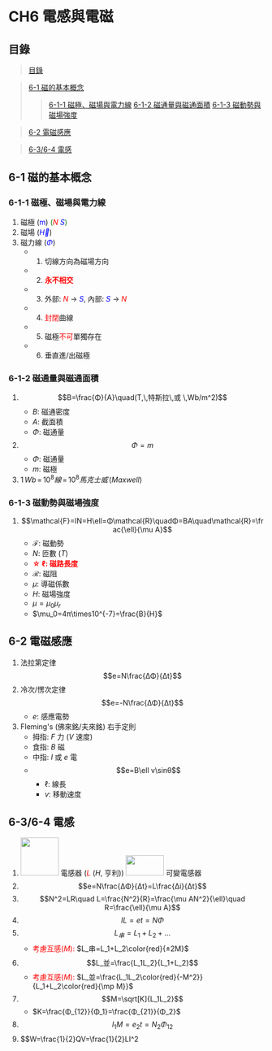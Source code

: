 # CH6 電感與電磁
## 目錄
> [目錄](#目錄)

> [6-1 磁的基本概念](<#6-1-磁的基本概念>)
> > [6-1-1 磁極、磁場與電力線](<#6-1-1-磁極、磁場與電力線>)
> > [6-1-2 磁通量與磁通面積](<#6-1-2-磁通量與磁通面積>)
> > [6-1-3 磁動勢與磁場強度](<#6-1-3-磁動勢與磁場強度>)  

> [6-2 電磁感應](<#6-2-電磁感應>)

>[6-3/6-4 電感](#6-36-4-電感)

## 6-1 磁的基本概念
### 6-1-1 磁極、磁場與電力線
1. 磁極 (<font color="blue">m</font>) <font color="green">(</font><font color="red">$N$</font>  <font color="blue">$S$</font><font color="green">)</font>
2. 磁場 (<font color="blue">$\vec{H}$</font>)
3. 磁力線 (<font color="blue">$Φ$</font>)
    * 1. 切線方向為磁場方向
    * 2. <font color="red">**永不相交**</font>
    * 3. 外部: <font color="red">$N$</font> → <font color="blue">$S$</font>, 內部: <font color="blue">$S$</font> → <font color="red">$N$</font>
    * 4. <font color="red">封閉</font>曲線
    * 5. 磁極<font color="red">不可</font>單獨存在
    * 6. 垂直進/出磁極
### 6-1-2 磁通量與磁通面積
1. $$B=\frac{Φ}{A}\quad(T,\,特斯拉\,或 \,Wb/m^2)$$
    * $B$: 磁通密度
    * $A$: 截面積
    * $\Phi$: 磁通量
2. $$Φ = m$$
    * $\Phi$: 磁通量
    * $m$: 磁極
3. $1\,Wb\,=\,10^8線\,=\,10^8馬克士威\,(Maxwell)$
### 6-1-3 磁動勢與磁場強度
1. $$\mathcal{F}=IN=H\ell=Φ\mathcal{R}\quadΦ=BA\quad\mathcal{R}=\frac{\ell}{\mu A}$$
    * $\mathcal{F}$: 磁動勢
    * $N$: 匝數 ($T$)
    * <font color="red">**☆ $\ell$: 磁路長度**</font>
    * $\mathcal{R}$: 磁阻
    * $\mu$: 導磁係數
    * $H$: 磁場強度
    * $\mu=\mu_0\mu_r$
    * $\mu_0=4π\times10^{-7}=\frac{B}{H}$

## 6-2 電磁感應
1. 法拉第定律 $$e=N\frac{ΔΦ}{Δt}$$
2. 冷次/愣次定律 $$e=-N\frac{ΔΦ}{Δt}$$
    * $e$: 感應電勢
3. Fleming's (佛來銘/夫來銘) 右手定則
    * 拇指: $F$ 力 ($V$ 速度)
    * 食指: $B$ 磁
    * 中指: $I$ 或 $e$ 電
    * $$e=B\ell v\sinθ$$
        * $\ell$: 線長
        * $v$: 移動速度
## 6-3/6-4 電感
1. <img src="https://resources.mrchip.cn/storage/images/20220321/223db2de563c29c766a6679c6a33ea49.png" width=75/> 電感器 (<font color="red">$L$</font> ($H$, 亨利))
<img src="https://encrypted-tbn0.gstatic.com/images?q=tbn:ANd9GcSTtVi3rUUrM_aIYa_PQ9dJNaoYTnOIm7tv6Rp1WSkzgQEbP4wOwyAAlea9rfgxXzIq7DI&usqp=CAU" width=75 height=40> 可變電感器
2. $$e=N\frac{ΔΦ}{Δt}=L\frac{Δi}{Δt}$$
3. $$N^2=LR\quad L=\frac{N^2}{R}=\frac{\mu AN^2}{\ell}\quad R=\frac{\ell}{\mu A}$$
4. $$IL=et=NΦ$$
5. $$L_串=L_1+L_2+...$$
    * <font color="red">考慮互感($M$): </font>$L_串=L_1+L_2\color{red}{±2M}$
6. $$L_並=\frac{L_1L_2}{L_1+L_2}$$
    * <font color="red">考慮互感($M$): </font>$L_並=\frac{L_1L_2\color{red}{-M^2}}{L_1+L_2\color{red}{\mp M}}$
7. $$M=\sqrt[K]{L_1L_2}$$
    * $K=\frac{Φ_{12}}{Φ_1}=\frac{Φ_{21}}{Φ_2}$
8. $$I_1M=e_2t=N_2Φ_{12}$$
9. $$W=\frac{1}{2}QV=\frac{1}{2}LI^2